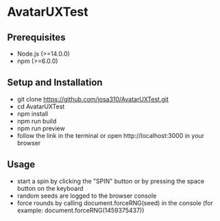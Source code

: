 # AvatarUXTest

## Prerequisites
- Node.js (>=14.0.0)
- npm (>=6.0.0)

## Setup and Installation
- git clone https://github.com/josa310/AvatarUXTest.git
- cd AvatarUXTest
- npm install
- npm run build
- npm run preview
- follow the link in the terminal or open http://localhost:3000 in your browser

## Usage
- start a spin by clicking the "SPIN" button or by pressing the space button on the keyboard
- random seeds are logged to the browser console
- force rounds by calling document.forceRNG(seed) in the console (for example: document.forceRNG(1459375437))